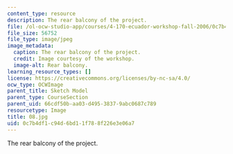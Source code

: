 ```yaml
---
content_type: resource
description: The rear balcony of the project.
file: /ol-ocw-studio-app/courses/4-170-ecuador-workshop-fall-2006/0c7b4df1c94d6bd11f788f226e3e06a7_08.jpg
file_size: 56752
file_type: image/jpeg
image_metadata:
  caption: The rear balcony of the project.
  credit: Image courtesy of the workshop.
  image-alt: Rear balcony.
learning_resource_types: []
license: https://creativecommons.org/licenses/by-nc-sa/4.0/
ocw_type: OCWImage
parent_title: Sketch Model
parent_type: CourseSection
parent_uid: 66cdf50b-aa03-d495-3837-9abc0687c789
resourcetype: Image
title: 08.jpg
uid: 0c7b4df1-c94d-6bd1-1f78-8f226e3e06a7
---
```

The rear balcony of the project.